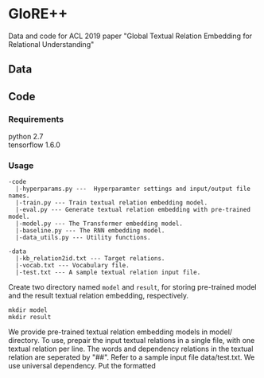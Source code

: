 # GloRE++
Data and code for ACL 2019 paper "Global Textual Relation Embedding for Relational Understanding"

## Data

## Code
### Requirements
python 2.7  
tensorflow 1.6.0

### Usage
```
-code  
  |-hyperparams.py ---  Hyperparamter settings and input/output file names.  
  |-train.py --- Train textual relation embedding model.  
  |-eval.py --- Generate textual relation embedding with pre-trained model.  
  |-model.py --- The Transformer embedding model.  
  |-baseline.py --- The RNN embedding model.  
  |-data_utils.py --- Utility functions.  
  
-data  
  |-kb_relation2id.txt --- Target relations.  
  |-vocab.txt --- Vocabulary file.  
  |-test.txt --- A sample textual relation input file.  
```

Create two directory named ```model``` and ```result```, for storing pre-trained model and the result textual relation embedding, respectively.   
```
mkdir model  
mkdir result
```

We provide pre-trained textual relation embedding models in model/ directory. To use, prepair the input textual relations in a single file, with one textual relation per line. The words and dependency relations in the textual relation are seperated by "##". Refer to a sample input file data/test.txt. We use universal dependency. Put the formatted 
